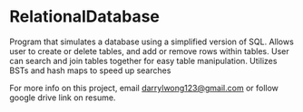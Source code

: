 # RelationalDatabase
Program that simulates a database using a simplified version of SQL. Allows user to create or delete tables, and add or remove rows within tables. User can search and join tables together for easy table manipulation. Utilizes BSTs and hash maps to speed up searches

For more info on this project, email darrylwong123@gmail.com or follow google drive link on resume.
